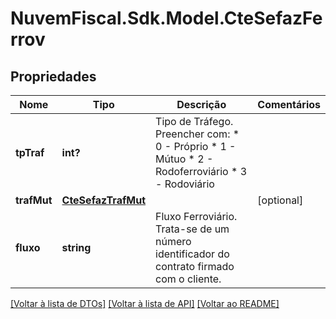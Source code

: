 # NuvemFiscal.Sdk.Model.CteSefazFerrov

## Propriedades

Nome | Tipo | Descrição | Comentários
------------ | ------------- | ------------- | -------------
**tpTraf** | **int?** | Tipo de Tráfego.  Preencher com:  * 0 - Próprio  * 1 - Mútuo  * 2 - Rodoferroviário  * 3 - Rodoviário | 
**trafMut** | [**CteSefazTrafMut**](CteSefazTrafMut.md) |  | [optional] 
**fluxo** | **string** | Fluxo Ferroviário.  Trata-se de um número identificador do contrato firmado com o cliente. | 

[[Voltar à lista de DTOs]](../README.md#documentation-for-models) [[Voltar à lista de API]](../README.md#documentation-for-api-endpoints) [[Voltar ao README]](../README.md)

